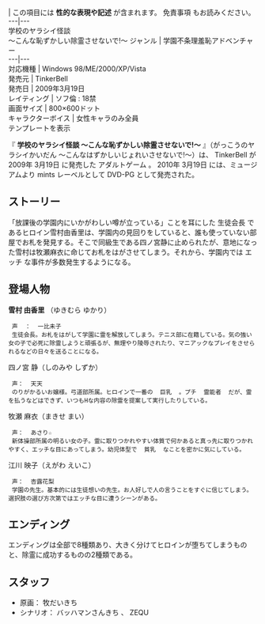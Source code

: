 |  この項目には **性的な表現や記述** が含まれます。  免責事項  もお読みください。  
---|---  
学校のヤラシイ怪談  
〜こんな恥ずかしい除霊させないで!〜  ジャンル  |  学園不条理羞恥アドベンチャー   
---|---  
対応機種  |  Windows 98/ME/2000/XP/Vista   
発売元  |  TinkerBell   
発売日  |  2009年3月19日   
レイティング  |  ソフ倫  : 18禁   
画面サイズ  |  800×600ドット   
キャラクターボイス  |  女性キャラのみ全員   
テンプレートを表示  
  
『 **学校のヤラシイ怪談 〜こんな恥ずかしい除霊させないで!〜** 』（がっこうのヤラシイかいだん 〜こんなはずかしいじょれいさせないで!〜）は、
TinkerBell  が  2009年  3月19日  に発売した  アダルトゲーム  。  2010年  3月19日  には、ミュージアムより
mints  レーベルとして  DVD-PG  として発売された。

##  ストーリー  

「放課後の学園内にいかがわしい噂が立っている」ことを耳にした  生徒会長
であるヒロイン雪村由香里は、学園内の見回りをしていると、誰も使っていない部屋でお札を発見する。そこで同級生である四ノ宮静に止められたが、意地になった雪村は牧瀬麻衣に命じてお札をはがさせてしまう。それから、学園内では
エッチ  な事件が多数発生するようになる。

##  登場人物  

**雪村 由香里** （ゆきむら ゆかり）

     声  ：  一比未子 
     生徒会長。お札をはがして学園に霊を解放してしまう。テニス部に在籍している。気の強い女の子で必死に除霊しようと頑張るが、無理やり陵辱されたり、マニアックなプレイをさせられるなどの日々を送ることになる。 

四ノ宮 静（しのみや しずか）

     声：  天天 
     のりがかるいお嬢様。弓道部所属。ヒロインで一番の  巨乳  。プチ  霊能者  だが、霊を払うなどはできず、いつもHな内容の除霊を提案して実行したりしている。 

牧瀬 麻衣（まきせ まい）

     声：  あさり☆ 
     新体操部所属の明るい女の子。霊に取りつかれやすい体質で何かあると真っ先に取りつかれやすく、エッチな目にあってしまう。幼児体型で  貧乳  なことを密かに気にしている。 

江川 映子（えがわ えいこ）

     声：  杏露花梨 
     学園の先生。基本的には生徒想いの先生。お人好しで人の言うことをすぐに信じてしまう。選択肢の選び方次第ではエッチな目に遭うシーンがある。 

##  エンディング  

エンディングは全部で8種類あり、大きく分けてヒロインが堕ちてしまうものと、除霊に成功するものの2種類である。

##  スタッフ  

  * 原画：  牧だいきち 
  * シナリオ：  バッハマンさんきち  、  ZEQU 

